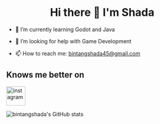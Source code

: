 # <h1 align="center">Hi there 👋 I'm Shada</h1>

- 🌱 I’m currently learning Godot and Java

- 🤔 I’m looking for help with Game Development

- 📫 How to reach me: bintangshada45@gmail.com

## Knows me better on


[<img src="https://upload.wikimedia.org/wikipedia/commons/thumb/a/a5/Instagram_icon.png/240px-Instagram_icon.png" alt="instagram" style="width:50px"/>](https://instagram.com/kucingnya_shada)


![bintangshada's GitHub stats](https://github-readme-stats.vercel.app/api?username=bintangshada&show_icons=true&theme=merko)




<!--
**bintangshada/bintangshada** is a ✨ _special_ ✨ repository because its `README.md` (this file) appears on your GitHub profile.

Here are some ideas to get you started:

- 🔭 I’m currently working on ...

- 👯 I’m looking to collaborate on ...

- 💬 Ask me about ...

- 😄 Pronouns: ...
- ⚡ Fun fact: ...
-->
